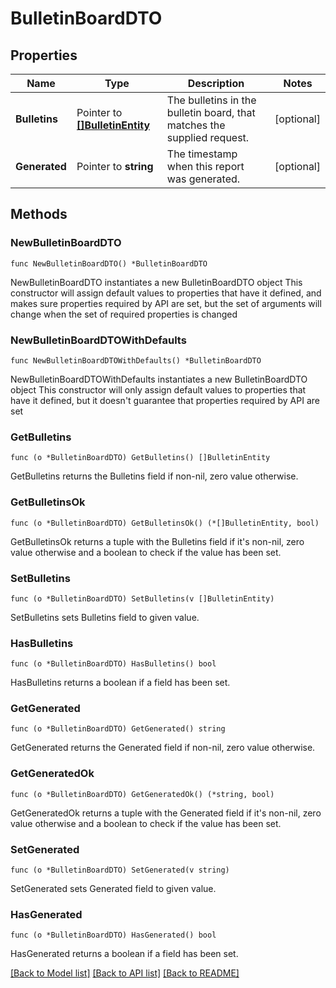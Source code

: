 # BulletinBoardDTO

## Properties

Name | Type | Description | Notes
------------ | ------------- | ------------- | -------------
**Bulletins** | Pointer to [**[]BulletinEntity**](BulletinEntity.md) | The bulletins in the bulletin board, that matches the supplied request. | [optional] 
**Generated** | Pointer to **string** | The timestamp when this report was generated. | [optional] 

## Methods

### NewBulletinBoardDTO

`func NewBulletinBoardDTO() *BulletinBoardDTO`

NewBulletinBoardDTO instantiates a new BulletinBoardDTO object
This constructor will assign default values to properties that have it defined,
and makes sure properties required by API are set, but the set of arguments
will change when the set of required properties is changed

### NewBulletinBoardDTOWithDefaults

`func NewBulletinBoardDTOWithDefaults() *BulletinBoardDTO`

NewBulletinBoardDTOWithDefaults instantiates a new BulletinBoardDTO object
This constructor will only assign default values to properties that have it defined,
but it doesn't guarantee that properties required by API are set

### GetBulletins

`func (o *BulletinBoardDTO) GetBulletins() []BulletinEntity`

GetBulletins returns the Bulletins field if non-nil, zero value otherwise.

### GetBulletinsOk

`func (o *BulletinBoardDTO) GetBulletinsOk() (*[]BulletinEntity, bool)`

GetBulletinsOk returns a tuple with the Bulletins field if it's non-nil, zero value otherwise
and a boolean to check if the value has been set.

### SetBulletins

`func (o *BulletinBoardDTO) SetBulletins(v []BulletinEntity)`

SetBulletins sets Bulletins field to given value.

### HasBulletins

`func (o *BulletinBoardDTO) HasBulletins() bool`

HasBulletins returns a boolean if a field has been set.

### GetGenerated

`func (o *BulletinBoardDTO) GetGenerated() string`

GetGenerated returns the Generated field if non-nil, zero value otherwise.

### GetGeneratedOk

`func (o *BulletinBoardDTO) GetGeneratedOk() (*string, bool)`

GetGeneratedOk returns a tuple with the Generated field if it's non-nil, zero value otherwise
and a boolean to check if the value has been set.

### SetGenerated

`func (o *BulletinBoardDTO) SetGenerated(v string)`

SetGenerated sets Generated field to given value.

### HasGenerated

`func (o *BulletinBoardDTO) HasGenerated() bool`

HasGenerated returns a boolean if a field has been set.


[[Back to Model list]](../README.md#documentation-for-models) [[Back to API list]](../README.md#documentation-for-api-endpoints) [[Back to README]](../README.md)


